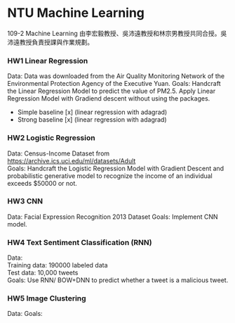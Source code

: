 # NTU Machine Learning  
109-2 Machine Learning 
由李宏毅教授、吳沛遠教授和林宗男教授共同合授。吳沛遠教授負責授課與作業規劃。
### HW1 Linear Regression
Data: Data was downloaded from the Air Quality Monitoring Network of the Environmental Protection Agency of the Executive Yuan. 
Goals: Handcraft the Linear Regression Model to predict the value of PM2.5. 
Apply Linear Regression Model with Gradiend descent without using the packages. 
- Simple baseline [x] (linear regression with adagrad) 
- Strong baseline [x] (linear regression with adagrad) 
### HW2 Logistic Regression
Data: Census-Income Dataset from https://archive.ics.uci.edu/ml/datasets/Adult  
Goals: Handcraft the Logistic Regression Model with Gradient Descent and probabilistic generative model to recognize the income of an individual exceeds $50000 or not.  
### HW3 CNN
Data: Facial Expression Recognition 2013 Dataset
Goals: Implement CNN model.
### HW4 Text Sentiment Classification (RNN)  
Data:  
Training data: 190000 labeled data  
Test data: 10,000 tweets  
Goals: Use RNN/ BOW+DNN to predict whether a tweet is a malicious tweet.  
### HW5 Image Clustering
Data:
Goals:
